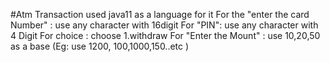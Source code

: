 #Atm Transaction
used java11 as a language for it
For the "enter the card Number" : use any character with 16digit
For "PIN": use any character with 4 Digit
For choice : choose 1.withdraw
For "Enter the Mount" : use 10,20,50 as a base (Eg: use 1200, 100,1000,150..etc )
